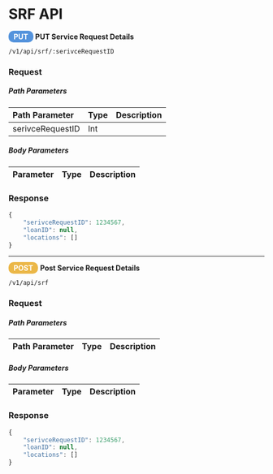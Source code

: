 # SRF API

<span style="background-color: #5493dc; font-weight: bold; color: #ffffff; padding: 3px 10px; border-radius: 10px;">PUT</span> **PUT Service Request Details**

```
/v1/api/srf/:serivceRequestID

```

### Request

##### Path Parameters

| Path Parameter | Type | Description |
|:---------------|:-----|:------------|
|serivceRequestID| Int  |             |

##### Body Parameters

| Parameter      | Type | Description |
|:---------------|:-----|:------------|

### Response

```javascript
{
    "serivceRequestID": 1234567,
    "loanID": null,
    "locations": []
}

```

---

<span style="background-color: #ebb747; font-weight: bold; color: #ffffff; padding: 3px 10px; border-radius: 10px;">POST</span> **Post Service Request Details**

```
/v1/api/srf

```

### Request

##### Path Parameters

| Path Parameter | Type | Description |
|:---------------|:-----|:------------|

##### Body Parameters

| Parameter      | Type | Description |
|:---------------|:-----|:------------|

### Response

```javascript
{
    "serivceRequestID": 1234567,
    "loanID": null,
    "locations": []
}

```
